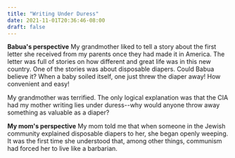 ```yaml
---
title: "Writing Under Duress"
date: 2021-11-01T20:36:46-08:00
draft: false
---
```


**Babua's perspective**
My grandmother liked to tell a story about the first letter she received from my
parents once they had made it in America. The letter was full of stories on how
different and great life was in this new country. One of the stories was about
disposable diapers. Could Babua believe it? When a baby soiled itself, one just
threw the diaper away! How convenient and easy!

My grandmother was terrified. The only logical explanation was that the CIA
had my mother writing lies under duress--why would anyone throw away
something as valuable as a diaper?

**My mom's perspective**
My mom told me that when someone in the Jewish community explained disposable
diapers to her, she began openly weeping. It was the first time she understood
that, among other things, communism had forced her to live like a barbarian.
